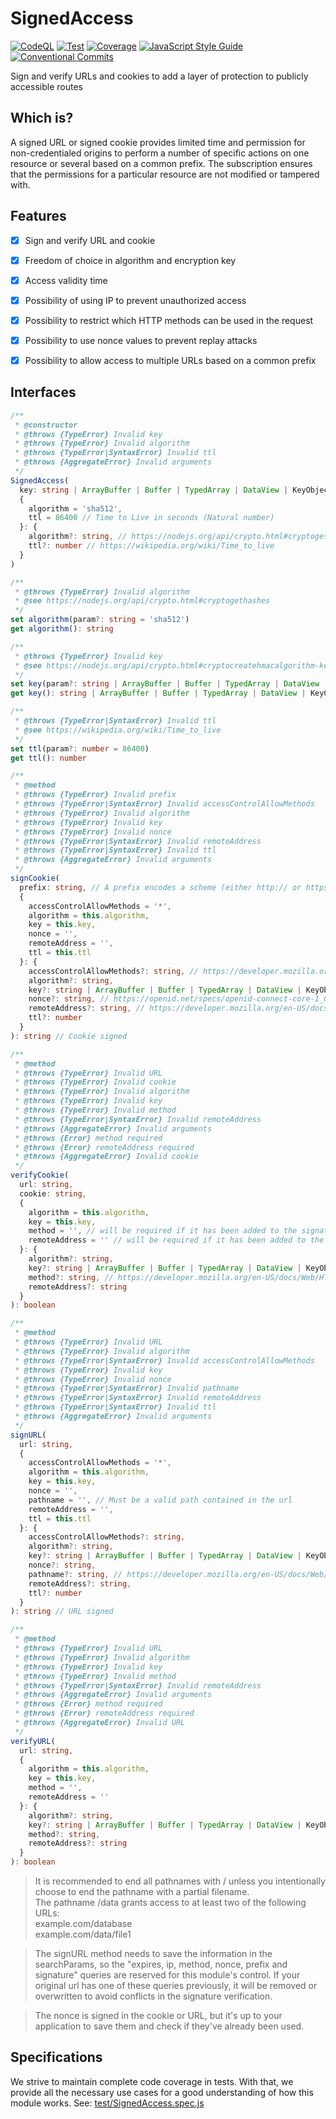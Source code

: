 # SignedAccess
[![CodeQL](https://github.com/JadsonLucena/SignedAccess.js/actions/workflows/github-code-scanning/codeql/badge.svg)](https://github.com/JadsonLucena/SignedAccess.js/actions/workflows/github-code-scanning/codeql)
[![Test](https://github.com/JadsonLucena/SignedAccess.js/workflows/test/badge.svg)](https://github.com/JadsonLucena/SignedAccess.js/actions?workflow=test)
[![Coverage](https://coveralls.io/repos/github/JadsonLucena/SignedAccess.js/badge.svg)](https://coveralls.io/github/JadsonLucena/SignedAccess.js)
[![JavaScript Style Guide](https://img.shields.io/badge/code_style-standard-brightgreen.svg)](https://standardjs.com)
[![Conventional Commits](https://img.shields.io/badge/Conventional%20Commits-1.0.0-%23FE5196?logo=conventionalcommits&logoColor=white)](https://conventionalcommits.org)

Sign and verify URLs and cookies to add a layer of protection to publicly accessible routes

## Which is?
A signed URL or signed cookie provides limited time and permission for non-credentialed origins to perform a number of specific actions on one resource or several based on a common prefix.
The subscription ensures that the permissions for a particular resource are not modified or tampered with.

## Features
- [x] Sign and verify URL and cookie
- [x] Freedom of choice in algorithm and encryption key
- [x] Access validity time
- [x] Possibility of using IP to prevent unauthorized access
- [x] Possibility to restrict which HTTP methods can be used in the request
- [x] Possibility to use nonce values to prevent replay attacks
- [x] Possibility to allow access to multiple URLs based on a common prefix


## Interfaces
```typescript
/**
 * @constructor
 * @throws {TypeError} Invalid key
 * @throws {TypeError} Invalid algorithm
 * @throws {TypeError|SyntaxError} Invalid ttl
 * @throws {AggregateError} Invalid arguments
 */
SignedAccess(
  key: string | ArrayBuffer | Buffer | TypedArray | DataView | KeyObject | CryptoKey, // https://nodejs.org/api/crypto.html#cryptocreatehmacalgorithm-key-options
  {
    algorithm = 'sha512',
    ttl = 86400 // Time to Live in seconds (Natural number)
  }: {
    algorithm?: string, // https://nodejs.org/api/crypto.html#cryptogethashes
    ttl?: number // https://wikipedia.org/wiki/Time_to_live
  }
)
```

```typescript
/**
 * @throws {TypeError} Invalid algorithm
 * @see https://nodejs.org/api/crypto.html#cryptogethashes
 */
set algorithm(param?: string = 'sha512')
get algorithm(): string

/**
 * @throws {TypeError} Invalid key
 * @see https://nodejs.org/api/crypto.html#cryptocreatehmacalgorithm-key-options
 */
set key(param?: string | ArrayBuffer | Buffer | TypedArray | DataView | KeyObject | CryptoKey)
get key(): string | ArrayBuffer | Buffer | TypedArray | DataView | KeyObject | CryptoKey

/**
 * @throws {TypeError|SyntaxError} Invalid ttl
 * @see https://wikipedia.org/wiki/Time_to_live
 */
set ttl(param?: number = 86400)
get ttl(): number
```

```typescript
/**
 * @method
 * @throws {TypeError} Invalid prefix
 * @throws {TypeError|SyntaxError} Invalid accessControlAllowMethods
 * @throws {TypeError} Invalid algorithm
 * @throws {TypeError} Invalid key
 * @throws {TypeError} Invalid nonce
 * @throws {TypeError|SyntaxError} Invalid remoteAddress
 * @throws {TypeError|SyntaxError} Invalid ttl
 * @throws {AggregateError} Invalid arguments
 */
signCookie(
  prefix: string, // A prefix encodes a scheme (either http:// or https://), FQDN, and an optional path. Ending the path with a / is optional but recommended. The prefix shouldn't include query parameters or fragments such as ? or #.
  {
    accessControlAllowMethods = '*',
    algorithm = this.algorithm,
    key = this.key,
    nonce = '',
    remoteAddress = '',
    ttl = this.ttl
  }: {
    accessControlAllowMethods?: string, // https://developer.mozilla.org/en-US/docs/Web/HTTP/Headers/Access-Control-Allow-Methods
    algorithm?: string,
    key?: string | ArrayBuffer | Buffer | TypedArray | DataView | KeyObject | CryptoKey,
    nonce?: string, // https://openid.net/specs/openid-connect-core-1_0.html#NonceNotes
    remoteAddress?: string, // https://developer.mozilla.org/en-US/docs/Glossary/IP_Address
    ttl?: number
  }
): string // Cookie signed

/**
 * @method
 * @throws {TypeError} Invalid URL
 * @throws {TypeError} Invalid cookie
 * @throws {TypeError} Invalid algorithm
 * @throws {TypeError} Invalid key
 * @throws {TypeError} Invalid method
 * @throws {TypeError|SyntaxError} Invalid remoteAddress
 * @throws {AggregateError} Invalid arguments
 * @throws {Error} method required
 * @throws {Error} remoteAddress required
 * @throws {AggregateError} Invalid cookie
 */
verifyCookie(
  url: string,
  cookie: string,
  {
    algorithm = this.algorithm,
    key = this.key,
    method = '', // will be required if it has been added to the signature
    remoteAddress = '' // will be required if it has been added to the signature
  }: {
    algorithm?: string,
    key?: string | ArrayBuffer | Buffer | TypedArray | DataView | KeyObject | CryptoKey,
    method?: string, // https://developer.mozilla.org/en-US/docs/Web/HTTP/Methods
    remoteAddress?: string
  }
): boolean

/**
 * @method
 * @throws {TypeError} Invalid URL
 * @throws {TypeError} Invalid algorithm
 * @throws {TypeError|SyntaxError} Invalid accessControlAllowMethods
 * @throws {TypeError} Invalid key
 * @throws {TypeError} Invalid nonce
 * @throws {TypeError|SyntaxError} Invalid pathname
 * @throws {TypeError|SyntaxError} Invalid remoteAddress
 * @throws {TypeError|SyntaxError} Invalid ttl
 * @throws {AggregateError} Invalid arguments
 */
signURL(
  url: string,
  {
    accessControlAllowMethods = '*',
    algorithm = this.algorithm,
    key = this.key,
    nonce = '',
    pathname = '', // Must be a valid path contained in the url
    remoteAddress = '',
    ttl = this.ttl
  }: {
    accessControlAllowMethods?: string,
    algorithm?: string,
    key?: string | ArrayBuffer | Buffer | TypedArray | DataView | KeyObject | CryptoKey,
    nonce?: string,
    pathname?: string, // https://developer.mozilla.org/en-US/docs/Web/API/URL/pathname
    remoteAddress?: string,
    ttl?: number
  }
): string // URL signed

/**
 * @method
 * @throws {TypeError} Invalid URL
 * @throws {TypeError} Invalid algorithm
 * @throws {TypeError} Invalid key
 * @throws {TypeError} Invalid method
 * @throws {TypeError|SyntaxError} Invalid remoteAddress
 * @throws {AggregateError} Invalid arguments
 * @throws {Error} method required
 * @throws {Error} remoteAddress required
 * @throws {AggregateError} Invalid URL
 */
verifyURL(
  url: string,
  {
    algorithm = this.algorithm,
    key = this.key,
    method = '',
    remoteAddress = ''
  }: {
    algorithm?: string,
    key?: string | ArrayBuffer | Buffer | TypedArray | DataView | KeyObject | CryptoKey,
    method?: string,
    remoteAddress?: string
  }
): boolean
```

> It is recommended to end all pathnames with / unless you intentionally choose to end the pathname with a partial filename.\
> The pathname /data grants access to at least two of the following URLs:\
> example.com/database\
> example.com/data/file1

> The signURL method needs to save the information in the searchParams, so the "expires, ip, method, nonce, prefix and signature" queries are reserved for this module's control. If your original url has one of these queries previously, it will be removed or overwritten to avoid conflicts in the signature verification.

> The nonce is signed in the cookie or URL, but it's up to your application to save them and check if they've already been used.

## Specifications
We strive to maintain complete code coverage in tests. With that, we provide all the necessary use cases for a good understanding of how this module works. See: [test/SignedAccess.spec.js](https://github.com/JadsonLucena/SignedAccess.js/blob/main/test/SignedAccess.spec.js)